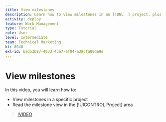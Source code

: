 ```yaml
---
title: View milestones
description: Learn how to view milestones in an [!DNL  ] project, plus use the milestone view in the [!UICONTROL Project] area.
activity: deploy
feature: Work Management
type: Tutorial
role: User
level: Intermediate
team: Technical Marketing
kt: 8946
exl-id: bad53b87-4033-4ce7-af04-a38cfa00de9e
---
```

# View milestones

In this video, you will learn how to:

* View milestones in a specific project
* Read the milestone view in the [!UICONTROL Project] area

>[!VIDEO](https://video.tv.adobe.com/v/335206/?quality=12)
